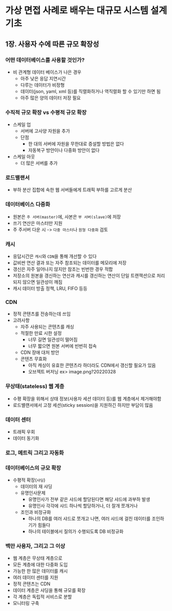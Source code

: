 # 가상 면접 사례로 배우는 대규모 시스템 설계 기초

## 1장. 사용자 수에 따른 규모 확장성
### 어떤 데이터베이스를 사용할 것인가?
- 비 관계형 데이터 베이스가 나은 경우
    - 아주 낮은 응답 지연시간
    - 다루는 데이터가 비정형
    - 데이터(json, yaml, xml 등)를 직렬화하거나 역직렬화 할 수 있기만 하면 됨
    - 아주 많은 양의 데이터 저장 필요
### 수직적 규모 확장 vs 수평적 규모 확장
- 스케일 업
    - 서버에 고사양 자원을 추가
    - 단점
        - 한 대의 서버에 자원을 무한대로 증설할 방법은 없다
        - 자동복구 방안이나 다중화 방안이 없다
- 스케일 아웃
    - 더 많은 서버를 추가
### 로드밸랜서
- 부하 분산 집합에 속한 웹 서버들에게 트래픽 부하를 고르게 분산
### 데이터베이스 다중화
- 원본은 `주 서버(master)`에, 사본은 `부 서버(slave)`에 저장
- 쓰기 연산은 마스터만 지원
- 주 주서버 다운 시 -> `다중 마스터`나 `원형 다중화` 검토
### 캐시
- 응답시간은 `캐시`와 `CDN`을 통해 개선할 수 있다
- 값비싼 연산 결과 또는 자주 참조되는 데이터를 메모리에 저장
- 갱신은 자주 일어나지 않지만 참조는 빈번한 경우 적합
- 저장소의 원본을 갱신하는 연산과 캐시를 갱신하는 연산이 단일 트랜잭션으로 처리되지 않으면 일관성이 깨짐
- 캐시 데이터 방출 정책, LRU, FIFO 등등
### CDN
- 정적 콘텐츠를 전송하는데 쓰임
- 고려사항
    - 자주 사용되는 콘텐츠를 캐싱
    - 적절한 만료 시한 설정
      - 너무 길면 일관성이 떨어짐
      - 너무 짧으면 원본 서버에 빈번히 접속
    - CDN 장애 대처 방안
    - 콘텐츠 무효화
      - 아직 캐싱이 유효한 콘텐츠라 하더라도 CDN에서 갱신할 필요가 있음
      - 오브젝트 버저닝 ex> image.png?20220328
### 무상태(stateless) 웹 계층
- 수평 확장을 위해서 상태 정보(사용자 세션 데이터 등)를 웹 계층에서 제거해야함
- 로드밸랜서에서 고정 세션(sticky session)을 지원하긴 하지만 부담이 많음
### 데이터 센터
- 트래픽 우회
- 데이터 동기화
### 로그, 메트릭 그리고 자동화
### 데이터베이스의 규모 확장
- 수평적 확장(`샤딩`)
    - 데이터의 재 샤딩
    - 유명인사문제
        - 유명인사가 전부 같은 샤드에 할당된다면 해당 샤드에 과부하 발생
        - 유명인사 각각에 샤드 하나씩 할당하거나, 더 잘개 쪼개거나
    - 조인과 비정규화
        - 하나의 DB를 여러 샤드로 쪼개고 나면, 여러 샤드에 걸친 데이터를 조인하기가 힘들다
        - 하나의 테이블에서 질의가 수행되도록 DB 비정규화
### 백만 사용자, 그리고 그 이상
- 웹 계층은 무상태 계층으로
- 모든 계층에 대한 다중화 도입
- 가능한 한 많은 데이터를 캐시
- 여러 데이터 센터를 지원
- 정적 콘텐츠는 CDN
- 데이터 계층은 샤딩을 통해 규모를 확장
- 각 계층은 독립적 서비스로 분할
- 모니터링 구축

